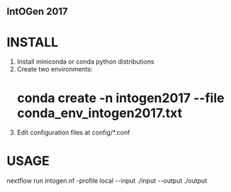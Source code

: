 ## IntOGen 2017 ##

# INSTALL

1. Install miniconda or conda python distributions
2. Create two environments:
    # conda create -n intogen2017 --file conda_env_intogen2017.txt
3. Edit configuration files at config/*.conf

# USAGE

nextflow run intogen.nf -profile local --input ./input --output ./output

